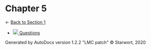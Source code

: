 <style>img{height:18px;margin-bottom:-3px}</style>
# Chapter 5

← [Back to Section 1](..)

- [![MD file](https://img.icons8.com/windows/512/4a90e2/regular-document.png) Questions](questions.html)

Generated by AutoDocs version 1.2.2 "LMC patch" © Starwort, 2020
